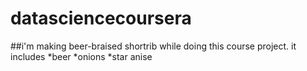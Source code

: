 # datasciencecoursera
##i'm making beer-braised shortrib while doing this course project. it includes
*beer
*onions
*star anise
